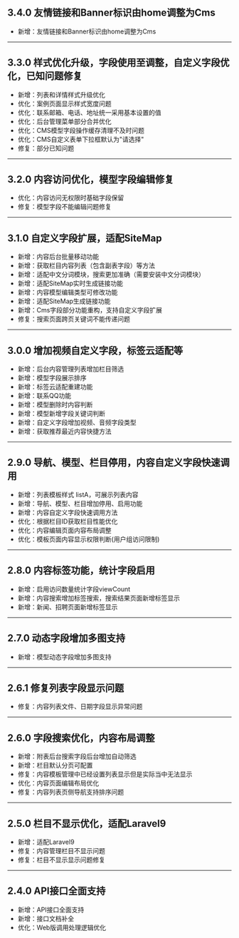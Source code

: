 ## 3.4.0 友情链接和Banner标识由home调整为Cms

- 新增：友情链接和Banner标识由home调整为Cms

---

## 3.3.0 样式优化升级，字段使用至调整，自定义字段优化，已知问题修复

- 新增：列表和详情样式升级优化
- 优化：案例页面显示样式宽度问题
- 优化：联系邮箱、电话、地址统一采用基本设置的值
- 优化：后台管理菜单部分合并优化
- 优化：CMS模型字段操作缓存清理不及时问题
- 优化：CMS自定义表单下拉框默认为"请选择"
- 修复：部分已知问题

---

## 3.2.0 内容访问优化，模型字段编辑修复

- 优化：内容访问无权限时基础字段保留
- 修复：模型字段不能编辑问题修复

---

## 3.1.0 自定义字段扩展，适配SiteMap

- 新增：内容后台批量移动功能
- 新增：获取栏目内容列表（包含副表字段）等方法
- 新增：适配中文分词模块，搜索更加准确（需要安装中文分词模块）
- 新增：适配SiteMap实时生成链接功能
- 新增：内容模型编辑类型可修改功能
- 新增：适配SiteMap生成链接功能
- 新增：Cms字段部分功能重构，支持自定义字段扩展
- 修复：搜索页面跨页关键词不能传递问题

---

## 3.0.0 增加视频自定义字段，标签云适配等

- 新增：后台内容管理列表增加栏目筛选
- 新增：模型字段展示排序
- 新增：标签云适配重建功能
- 新增：联系QQ功能
- 新增：模型删除时内容判断
- 新增：模型新增字段关键词判断
- 新增：自定义字段增加视频、音频字段类型
- 新增：获取推荐最近内容快捷方法

---

## 2.9.0 导航、模型、栏目停用，内容自定义字段快速调用

- 新增：列表模板样式 listA，可展示列表内容
- 新增：导航、模型、栏目增加停用、启用功能
- 新增：内容自定义字段快速调用方法
- 优化：根据栏目ID获取栏目性能优化
- 优化：内容编辑页面内容布局调整
- 优化：模板页面内容显示权限判断(用户组访问限制)

---

## 2.8.0 内容标签功能，统计字段启用

- 新增：启用访问数量统计字段viewCount
- 新增：内容搜索增加标签搜索，搜索结果页面新增标签显示
- 新增：新闻、招聘页面新增标签显示

---

## 2.7.0 动态字段增加多图支持

- 新增：模型动态字段增加多图支持

---

## 2.6.1 修复列表字段显示问题

- 修复：内容列表文件、日期字段显示异常问题

---

## 2.6.0 字段搜索优化，内容布局调整

- 新增：附表后台搜索字段后台增加自动筛选
- 新增：栏目默认分页可配置
- 修复：内容模板管理中已经设置列表显示但是实际当中无法显示
- 优化：内容页面编辑布局优化
- 修复：内容列表页侧导航支持排序问题

---

## 2.5.0 栏目不显示优化，适配Laravel9

- 新增：适配Laravel9
- 修复：内容管理栏目不显示问题
- 修复：栏目不显示显示问题修复

---

## 2.4.0 API接口全面支持

- 新增：API接口全面支持
- 新增：接口文档补全
- 优化：Web版调用处理逻辑优化
